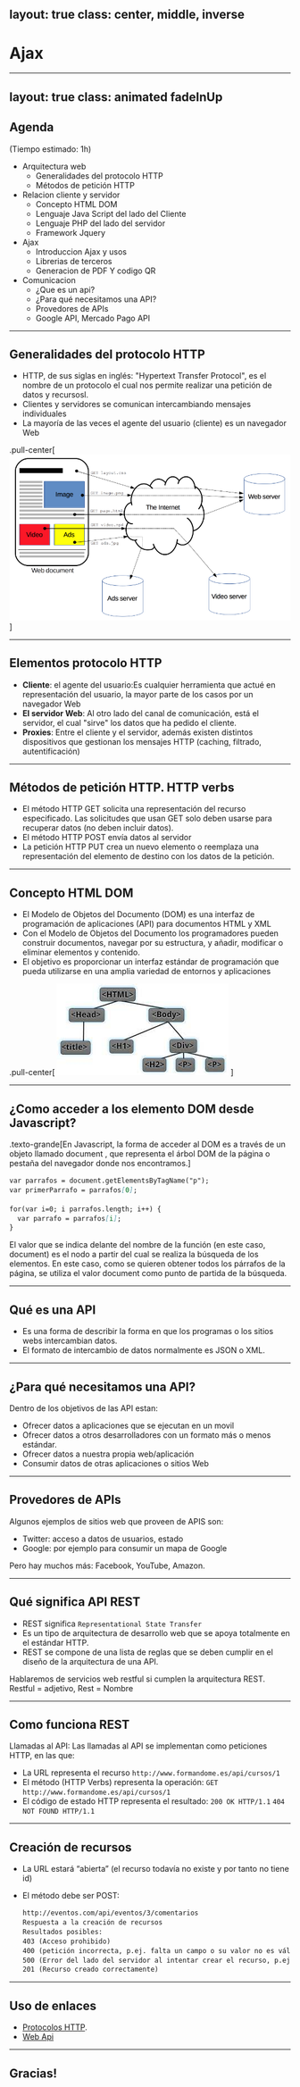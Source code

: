 layout: true
class: center, middle, inverse
---

# Ajax 

---
layout: true
class: animated fadeInUp
---
## Agenda

(Tiempo estimado: 1h)

* Arquitectura web
  - Generalidades del protocolo HTTP
  - Métodos de petición HTTP
* Relacion cliente y servidor
  - Concepto HTML DOM
  - Lenguaje Java Script del lado del Cliente
  - Lenguaje PHP del lado del servidor
  - Framework Jquery
* Ajax 
  - Introduccion Ajax y usos
  - Librerias de terceros
  - Generacion de PDF Y codigo QR
* Comunicacion 
  - ¿Que es un api?
  - ¿Para qué necesitamos una API?
  - Provedores de APIs
  - Google API, Mercado Pago API


---

## Generalidades del protocolo HTTP

* HTTP, de sus siglas en inglés: "Hypertext Transfer Protocol", es el nombre de un protocolo el cual nos permite realizar una petición de datos y recursosl.
* Clientes y servidores se comunican intercambiando mensajes individuales
* La mayoría de las veces el agente del usuario (cliente) es un navegador Web

.pull-center[
![:scale 60%](./img/http_diagrama.png)
]



---

## Elementos protocolo HTTP

* **Cliente**: el agente del usuario:Es cualquier herramienta que actué en representación del usuario, la mayor parte de los casos por un navegador Web
* **El servidor Web**: Al otro lado del canal de comunicación, está el servidor, el cual "sirve" los datos que ha pedido el cliente.
* **Proxies**: Entre el cliente y el servidor, además existen distintos dispositivos que gestionan los mensajes HTTP (caching, filtrado, autentificación) 

---

## Métodos de petición HTTP. HTTP verbs

* El método HTTP GET solicita una representación del recurso especificado. Las solicitudes que usan GET solo deben usarse para recuperar datos (no deben incluir datos).
* El método HTTP POST envía datos al servidor
* La petición HTTP PUT crea un nuevo elemento o reemplaza una representación del elemento de destino con los datos de la petición.
 
---

## Concepto HTML DOM

* El Modelo de Objetos del Documento (DOM) es una interfaz de programación de aplicaciones (API) para documentos HTML y XML
* Con el Modelo de Objetos del Documento los programadores pueden construir documentos, navegar por su estructura, y añadir, modificar o eliminar elementos y contenido.
* El objetivo es proporcionar un interfaz estándar de programación que pueda utilizarse en una amplia variedad de entornos y aplicaciones

.pull-center[
![:scale 50%](./img/dom.jpeg)
]

---

## ¿Como acceder a los elemento DOM desde Javascript?

.texto-grande[En Javascript, la forma de acceder al DOM es a través de un objeto llamado document , que representa el árbol DOM de la página o pestaña del navegador donde nos encontramos.]

```markdown
var parrafos = document.getElementsByTagName("p");
var primerParrafo = parrafos[0];

for(var i=0; i parrafos.length; i++) {
  var parrafo = parrafos[i];
}

```

El valor que se indica delante del nombre de la función (en este caso, document) es el nodo a partir del cual se realiza la búsqueda de los elementos. En este caso, como se quieren obtener todos los párrafos de la página, se utiliza el valor document como punto de partida de la búsqueda.

---

## Qué es una API

* Es una forma de describir la forma en que los programas o los sitios webs intercambian datos.
* El formato de intercambio de datos normalmente es JSON o XML.


---

## ¿Para qué necesitamos una API?

Dentro de los objetivos de las API estan:

* Ofrecer datos a aplicaciones que se ejecutan en un movil
* Ofrecer datos a otros desarrolladores con un formato más o menos estándar.
* Ofrecer datos a nuestra propia web/aplicación
* Consumir datos de otras aplicaciones o sitios Web
  
---
  
## Provedores de APIs

Algunos ejemplos de sitios web que proveen de APIS son:
    
* Twitter: acceso a datos de usuarios, estado
* Google: por ejemplo para consumir un mapa de Google
    
Pero hay muchos más: Facebook, YouTube, Amazon.

---

## Qué significa API REST

* REST significa `Representational State Transfer`
* Es un tipo de arquitectura de desarrollo web que se apoya totalmente en el estándar HTTP.
* REST se compone de una lista de reglas que se deben cumplir en el diseño de la arquitectura de una API.

Hablaremos de servicios web restful si cumplen la arquitectura REST. Restful = adjetivo, Rest = Nombre

---

## Como funciona REST

Llamadas al API:  Las llamadas al API se implementan como peticiones HTTP, en las que:

* La URL representa el recurso `http://www.formandome.es/api/cursos/1`
* El método (HTTP Verbs) representa la operación: `GET http://www.formandome.es/api/cursos/1`
* El código de estado HTTP representa el resultado: `200 OK HTTP/1.1`        `404 NOT FOUND HTTP/1.1`

---

## Creación de recursos

* La URL estará “abierta” (el recurso todavía no existe y por tanto no tiene id)
* El método debe ser POST: 

    ```markdown
    http://eventos.com/api/eventos/3/comentarios
    Respuesta a la creación de recursos
    Resultados posibles:
    403 (Acceso prohibido)
    400 (petición incorrecta, p.ej. falta un campo o su valor no es válido)
    500 (Error del lado del servidor al intentar crear el recurso, p.ej. se ha caído la BD)
    201 (Recurso creado correctamente)
   ``` 
---

## Uso de enlaces

* [Protocolos HTTP](https://developer.mozilla.org/es/docs/Web/HTTP/Overview#caracter%C3%ADsticas_clave_del_protocolo_http).
* [Web Api ](https://juanda.gitbooks.io/webapps/content/api/arquitectura-api-rest.html)
---

## Gracias!


